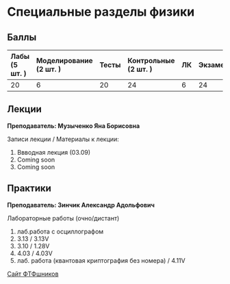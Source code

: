 # Специальные разделы физики

## Баллы

| Лабы (5 шт. ) | Моделирование (2 шт. ) | Тесты | Контрольные (2 шт. ) | ЛК | Экзамен |
| :--- | :--- | :--- | :--- | :--- | :--- |
| 20 | 6 | 20 | 24 | 6 | 24 |

## Лекции

**Преподаватель: Музыченко Яна Борисовна**

Записи лекции / Материалы к лекции:

1. Ввводная лекция \(03.09\) 
2. Сoming soon
3. Coming soon

## Практики

**Преподаватель: Зинчик Александр Адольфович**

Лабораторные работы (очно/дистант)
1. лаб.работа с осциллографом
2. 3.13 / 3.13V
3. 3.10 / 1.28V
4. 4.03 / 4.03V
5. лаб. работа (квантовая криптография без номера) / 4.11V
   
[Сайт ФТФшников](https://study.physics.itmo.ru)

